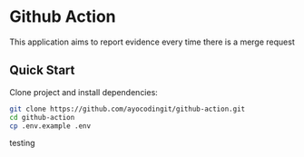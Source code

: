 # Github Action

This application aims to report evidence every time there is a merge request

## Quick Start

Clone project and install dependencies:
```bash
git clone https://github.com/ayocodingit/github-action.git
cd github-action
cp .env.example .env
```

testing